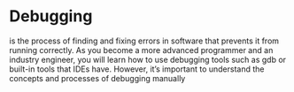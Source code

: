 # Debugging
is the process of finding and fixing errors in software that prevents it from running correctly. 
As you become a more advanced programmer and an industry engineer, you will learn how to use 
debugging tools such as gdb or built-in tools that IDEs have. However, it’s important to understand
the concepts and processes of debugging manually
